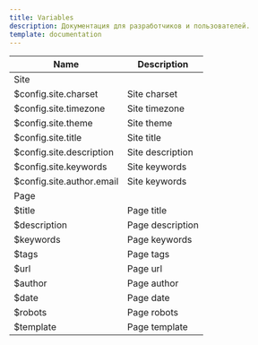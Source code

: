 ```yaml
---
title: Variables
description: Документация для разработчиков и пользователей.
template: documentation
---
```


<table class="table">
    <thead>
        <tr><th>Name</th><th>Description</th></tr>
    </thead>
    <tbody>
        <tr><td>Site</td><td></td></tr>
        <tr><td>$config.site.charset</td><td>Site charset</td></tr>
        <tr><td>$config.site.timezone</td><td>Site timezone</td></tr>
        <tr><td>$config.site.theme</td><td>Site theme</td></tr>
        <tr><td>$config.site.title</td><td>Site title</td></tr>
        <tr><td>$config.site.description</td><td>Site description</td></tr>
        <tr><td>$config.site.keywords</td><td>Site keywords</td></tr>
        <tr><td>$config.site.author.email</td><td>Site keywords</td></tr>
        <tr><td>Page</td><td></td></tr>
        <tr><td>$title</td><td>Page title</td></tr>
        <tr><td>$description</td><td>Page description</td></tr>
        <tr><td>$keywords</td><td>Page keywords</td></tr>
        <tr><td>$tags</td><td>Page tags</td></tr>
        <tr><td>$url</td><td>Page url</td></tr>
        <tr><td>$author</td><td>Page author</td></tr>
        <tr><td>$date</td><td>Page date</td></tr>
        <tr><td>$robots</td><td>Page robots</td></tr>
        <tr><td>$template</td><td>Page template</td></tr>
    </tbody>
</table>
